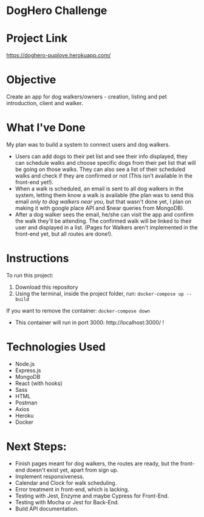 # DogHero Challenge
# Project Link

https://doghero-puplove.herokuapp.com/

# Objective

Create an app for dog walkers/owners - creation, listing and pet introduction, client and walker.

# What I've Done
My plan was to build a system to connect users and dog walkers.
* Users can add dogs to their pet list and see their info displayed, they can schedule walks and choose specific dogs from their pet list that will be going on those walks. They can also see a list of their scheduled walks and check if they are confirmed or not (This isn't available in the front-end yet!).
* When a walk is scheduled, an email is sent to all dog walkers in the system, letting them know a walk is available (the plan was to send this email *only to dog walkers near you*, but that wasn't done yet, I plan on making it with google place API and $near queries from MongoDB).
* After a dog walker sees the email, he/she can visit the app and confirm the walk they'll be attending. The confirmed walk will be linked to their user and displayed in a list.
(Pages for Walkers aren't implemented in the front-end yet, but all routes are done!).

# Instructions
To run this project:

1. Download this repository
2. Using the terminal, inside the project folder, run:
`docker-compose up --build`

If you want to remove the container: 
`docker-compose down`

* This container will run in port 3000: http://localhost:3000/ !

# Technologies Used
* Node.js
* Express.js
* MongoDB
* React (with hooks)
* Sass
* HTML
* Postman
* Axios
* Heroku
* Docker

# Next Steps:
* Finish pages meant for dog walkers, the routes are ready, but the front-end doesn't exist yet, apart from sign up.
* Implement responsiveness.
* Calendar and Clock for walk scheduling.
* Error treatment in front-end, which is lacking.
* Testing with Jest, Enzyme and maybe Cypress for Front-End.
* Testing with Mocha or Jest for Back-End.
* Build API documentation.

